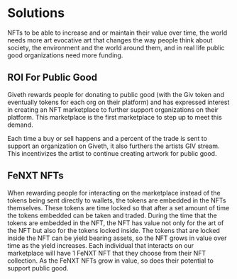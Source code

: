 # Solutions

NFTs to be able to increase and or maintain their value over time, the world needs more art evocative art that changes the way people think about society, the environment and the world around them, and in real life public good organizations need more funding.

## ROI For Public Good

Giveth rewards people for donating to public good (with the Giv token and eventually tokens for each org on their platform) and has expressed interest in creating an NFT marketplace to further support organizations on their platform. This marketplace is the first marketplace to step up to meet this demand.&#x20;

Each time a buy or sell happens and a percent of the trade is sent to support an organization on Giveth, it also furthers the artists GIV stream. This incentivizes the artist to continue creating artwork for public good.&#x20;

## FeNXT NFTs

When rewarding people for interacting on the marketplace instead of the tokens being sent directly to wallets, the tokens are embedded in the NFTs themselves. These tokens are time locked so that after a set amount of time the tokens embedded can be taken and traded. During the time that the tokens are embedded in the NFT, the NFT has value not only for the art of the NFT but also for the tokens locked inside. The tokens that are locked inside the NFT can be yield bearing assets, so the NFT grows in value over time as the yield increases. Each individual that interacts on our marketplace will have 1 FeNXT NFT that they choose from their NFT collection. As the FeNXT NFTs grow in value, so does their potential to support public good. &#x20;
